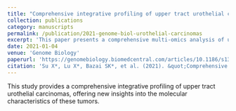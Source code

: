 ```yaml
---
title: "Comprehensive integrative profiling of upper tract urothelial carcinomas"
collection: publications
category: manuscripts
permalink: /publication/2021-genome-biol-urothelial-carcinomas
excerpt: 'This paper presents a comprehensive multi-omics analysis of upper tract urothelial carcinomas.'
date: 2021-01-04
venue: 'Genome Biology'
paperurl: 'https://genomebiology.biomedcentral.com/articles/10.1186/s13059-020-02236-4'
citation: 'Su X*, Lu X*, Bazai SK*, et al. (2021). &quot;Comprehensive integrative profiling of upper tract urothelial carcinomas.&quot; <i>Genome Biol</i>. 22(1):7.'
---
```


This study provides a comprehensive integrative profiling of upper tract urothelial carcinomas, offering new insights into the molecular characteristics of these tumors.